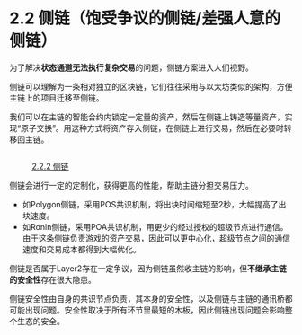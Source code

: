 # 2.2 侧链（饱受争议的侧链/差强人意的侧链）

为了解决**状态通道无法执行复杂交易**的问题，侧链方案进入人们视野。

侧链可以理解为一条相对独立的区块链，它们往往采用与以太坊类似的架构，方便主链上的项目迁移至侧链。

我们可以在主链的智能合约内锁定一定量的资产，然后在侧链上铸造等量资产，实现“原子交换”。用这种方式将资产存入侧链，在侧链上进行交易，然后在必要时转移回主链。

<figure><img src="https://www.notion.so/image/https%3A%2F%2Fs3-us-west-2.amazonaws.com%2Fsecure.notion-static.com%2Ffed46a11-aba1-4a53-8322-870f8dda0077%2FUntitled.png?id=d6ff9b18-dce9-4969-ab1a-c101cb33ef2f&#x26;table=block&#x26;spaceId=b1dd17ad-aa83-4faf-9395-5329c519d830&#x26;width=2000&#x26;userId=e298088e-2c93-42ed-870b-b44d950d1eae&#x26;cache=v2" alt=""><figcaption><p><a href="https://www.notion.so/2-2-2-2cbb12fda452425baf90a8c6aea387b3">2.2.2 侧链</a></p></figcaption></figure>

侧链会进行一定的定制化，获得更高的性能，帮助主链分担交易压力。

* 如Polygon侧链，采用POS共识机制，将出块时间缩短至2秒，大幅提高了出块速度。
* 如Ronin侧链，采用POA共识机制，用更少的经过授权的超级节点进行通信。由于这条侧链负责游戏的资产交易，因此可以更中心化，超级节点之间的通信速度和交易成本都得到大幅优化。

侧链是否属于Layer2存在一定争议，因为侧链虽然收主链的影响，但**不继承主链的安全性**存在很大隐患。

侧链安全性由自身的共识节点负责，其本身的安全性，以及侧链与主链的通讯桥都可能出现问题。安全性取决于所有环节里最短的木板，因此侧链出现问题会影响整个生态的安全。
